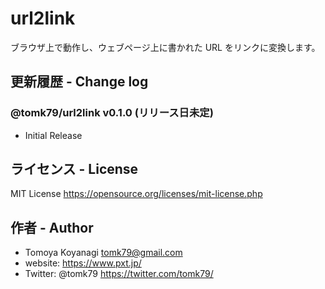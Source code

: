 # url2link

ブラウザ上で動作し、ウェブページ上に書かれた URL をリンクに変換します。


## 更新履歴 - Change log

### @tomk79/url2link v0.1.0 (リリース日未定)

- Initial Release


## ライセンス - License

MIT License https://opensource.org/licenses/mit-license.php


## 作者 - Author

- Tomoya Koyanagi <tomk79@gmail.com>
- website: <https://www.pxt.jp/>
- Twitter: @tomk79 <https://twitter.com/tomk79/>
